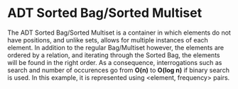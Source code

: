 # ADT Sorted Bag/Sorted Multiset

The ADT Sorted Bag/Sorted Multiset is a container in which elements do not have positions, and unlike sets, allows for multiple instances of each element.
In addition to the regular Bag/Multiset however, the elements are ordered by a relation, and iterating through the Sorted Bag, the elements will be found
in the right order. As a consequence, interrogations such as search and number of occurences go from **O(n)** to **O(log n)** if binary search is used.
In this example, it is represented using <element, frequency> pairs.
